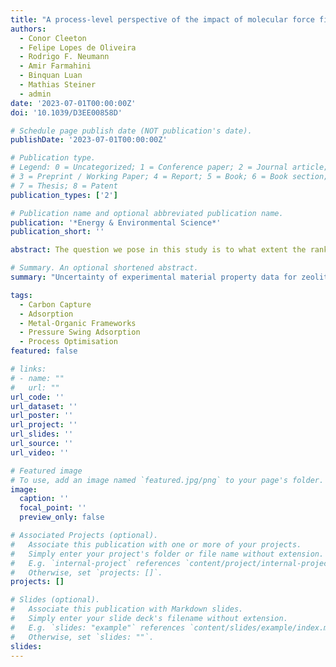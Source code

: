 ```yaml
---
title: "A process-level perspective of the impact of molecular force fields on the computational screening of MOFs for carbon capture"
authors:
  - Conor Cleeton
  - Felipe Lopes de Oliveira 
  - Rodrigo F. Neumann
  - Amir Farmahini
  - Binquan Luan
  - Mathias Steiner
  - admin
date: '2023-07-01T00:00:00Z'
doi: '10.1039/D3EE00858D'

# Schedule page publish date (NOT publication's date).
publishDate: '2023-07-01T00:00:00Z'

# Publication type.
# Legend: 0 = Uncategorized; 1 = Conference paper; 2 = Journal article;
# 3 = Preprint / Working Paper; 4 = Report; 5 = Book; 6 = Book section;
# 7 = Thesis; 8 = Patent
publication_types: ['2']

# Publication name and optional abbreviated publication name.
publication: '*Energy & Environmental Science*'
publication_short: ''

abstract: The question we pose in this study is to what extent the ranking of metal organic frameworks (MOFs) for adsorption-based carbon capture, and the selection of top performers identified in Pressure Swing Adsorption (PSA) process modelling, depends on the choice of the commonly available forcefields. To answer this question, we first generated distributions of CO<sub>2</sub> and N<sub>2</sub> adsorption isotherms via molecular simulation in 690 MOFs using six typical forcefields, i.e., the UFF or Dreiding sets of Lennard-Jones parameters, in combination with partial charges derived from ab initio calculations or by charge equilibration schemes. We then conducted a systematic uncertainty quantification study using PSA process-level modelling. We observe that (i) the ranking of MOFs significantly depends on the choice of forcefield; (ii) partial charge assignment is the prevailing source of uncertainty, and that charge equilibration schemes produce results which are inconsistent with ab initio-derived charges; (iii) the choice of Lennard-Jones parameters is a considerable source of uncertainty. Our work highlights that is not really possible to obtain material rankings with high resolution using a single molecular modelling approach and that, as a minimum, some uncertainty should be estimated for the performance of MOFs shortlisted using high throughput computational screening workflows. Future prospects for computational screening studies are also discussed.

# Summary. An optional shortened abstract.
summary: "Uncertainty of experimental material property data for zeolite 13X is quantified. Impact of these uncertainties on PSA performance for CO2 capture is explored. Performance predictions are highly sensitive to uncertainty in adsorption data. Relative ranking of materials can change given the uncertainty at the process level." 

tags:
  - Carbon Capture
  - Adsorption
  - Metal-Organic Frameworks
  - Pressure Swing Adsorption
  - Process Optimisation
featured: false

# links:
# - name: ""
#   url: ""
url_code: ''
url_dataset: ''
url_poster: ''
url_project: ''
url_slides: ''
url_source: ''
url_video: ''

# Featured image
# To use, add an image named `featured.jpg/png` to your page's folder.
image:
  caption: ''
  focal_point: ''
  preview_only: false

# Associated Projects (optional).
#   Associate this publication with one or more of your projects.
#   Simply enter your project's folder or file name without extension.
#   E.g. `internal-project` references `content/project/internal-project/index.md`.
#   Otherwise, set `projects: []`.
projects: []

# Slides (optional).
#   Associate this publication with Markdown slides.
#   Simply enter your slide deck's filename without extension.
#   E.g. `slides: "example"` references `content/slides/example/index.md`.
#   Otherwise, set `slides: ""`.
slides:
---
```


